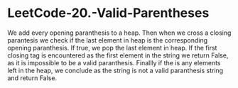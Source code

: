 # LeetCode-20.-Valid-Parentheses

We add every opening paranthesis to a heap. Then when we cross a closing parantesis we check if the last element in heap is the corresponding opening paranthesis.
If true, we pop the last element in heap.
If the first closing tag is encountered as the first element in the string we return False, as it is impossible to be a valid paranthesis.
Finallly if the is any elements left in the heap, we conclude as the string is not a valid paranthesis string and return False.